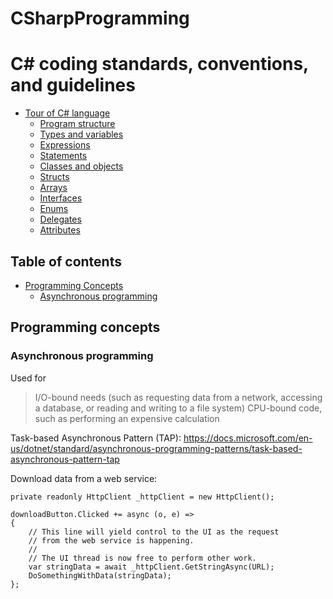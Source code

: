 # CSharpProgramming

# C# coding standards, conventions, and guidelines

* [Tour of C# language](https://docs.microsoft.com/en-us/dotnet/csharp/tour-of-csharp/)
  - [Program structure](https://docs.microsoft.com/en-us/dotnet/csharp/tour-of-csharp/program-structure)
  - [Types and variables](https://docs.microsoft.com/en-us/dotnet/csharp/tour-of-csharp/types-and-variables)
  - [Expressions](https://docs.microsoft.com/en-us/dotnet/csharp/tour-of-csharp/expressions)
  - [Statements](https://docs.microsoft.com/en-us/dotnet/csharp/tour-of-csharp/statements)
  - [Classes and objects](https://docs.microsoft.com/en-us/dotnet/csharp/tour-of-csharp/classes-and-objects)
  - [Structs](https://docs.microsoft.com/en-us/dotnet/csharp/tour-of-csharp/structs)
  - [Arrays](https://docs.microsoft.com/en-us/dotnet/csharp/tour-of-csharp/arrays)
  - [Interfaces](https://docs.microsoft.com/en-us/dotnet/csharp/tour-of-csharp/interfaces)
  - [Enums](https://docs.microsoft.com/en-us/dotnet/csharp/tour-of-csharp/enums)
  - [Delegates](https://docs.microsoft.com/en-us/dotnet/csharp/tour-of-csharp/delegates)
  - [Attributes](https://docs.microsoft.com/en-us/dotnet/csharp/tour-of-csharp/attributes)


## Table of contents

* [Programming Concepts](#programming-concepts)
  * [Asynchronous programming](#asynchronous-programming)


## Programming concepts

### Asynchronous programming
Used for
> I/O-bound needs (such as requesting data from a network, accessing a database, or reading and writing to a file system)
> CPU-bound code, such as performing an expensive calculation

Task-based Asynchronous Pattern (TAP): https://docs.microsoft.com/en-us/dotnet/standard/asynchronous-programming-patterns/task-based-asynchronous-pattern-tap

Download data from a web service:

    private readonly HttpClient _httpClient = new HttpClient();

    downloadButton.Clicked += async (o, e) =>
    {
        // This line will yield control to the UI as the request
        // from the web service is happening.
        //
        // The UI thread is now free to perform other work.
        var stringData = await _httpClient.GetStringAsync(URL);
        DoSomethingWithData(stringData);
    };

